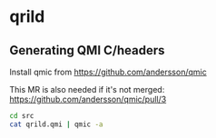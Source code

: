 # qrild

## Generating QMI C/headers

Install qmic from https://github.com/andersson/qmic

This MR is also needed if it's not merged: https://github.com/andersson/qmic/pull/3

```sh
cd src
cat qrild.qmi | qmic -a
```
